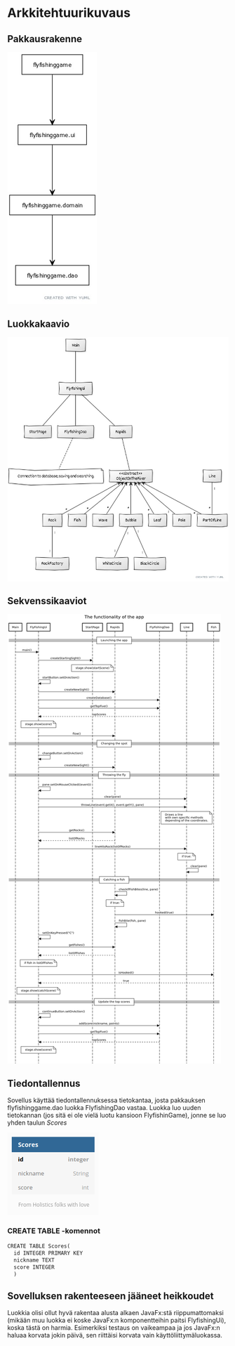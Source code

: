# Arkkitehtuurikuvaus

## Pakkausrakenne

![pakkausrakenne](https://github.com/matiastamsi/ot-harjoitustyo/blob/master/dokumentaatio/kuvat/pakkausrakenne.jpg)

## Luokkakaavio

![luokkakaavio](https://github.com/matiastamsi/ot-harjoitustyo/blob/master/dokumentaatio/kuvat/luokkakaavio.jpg)

## Sekvenssikaaviot

![sekvenssikaavio pelin kulusta](https://github.com/matiastamsi/ot-harjoitustyo/blob/master/dokumentaatio/kuvat/sekvenssikaavio.png)

## Tiedontallennus

Sovellus käyttää tiedontallennuksessa tietokantaa, josta pakkauksen flyfishinggame.dao luokka FlyfishingDao vastaa.
Luokka luo uuden tietokannan (jos sitä ei ole vielä luotu kansioon FlyfishinGame), jonne se luo yhden taulun _Scores_

![tietokanta](https://github.com/matiastamsi/ot-harjoitustyo/blob/master/dokumentaatio/kuvat/db.png)

### CREATE TABLE -komennot

    CREATE TABLE Scores(
      id INTEGER PRIMARY KEY
      nickname TEXT
      score INTEGER
      )
 
## Sovelluksen rakenteeseen jääneet heikkoudet

Luokkia olisi ollut hyvä rakentaa alusta alkaen JavaFx:stä riippumattomaksi (mikään muu luokka ei koske JavaFx:n komponentteihin paitsi FlyfishingUi), koska tästä on harmia. Esimerkiksi testaus on vaikeampaa ja jos JavaFx:n haluaa korvata jokin päivä, sen riittäisi korvata vain käyttöliittymäluokassa.
 
